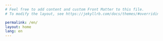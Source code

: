 ```yaml
---
# Feel free to add content and custom Front Matter to this file.
# To modify the layout, see https://jekyllrb.com/docs/themes/#overriding-theme-defaults

permalink: /en/
layout: home
lang: en
---
```

